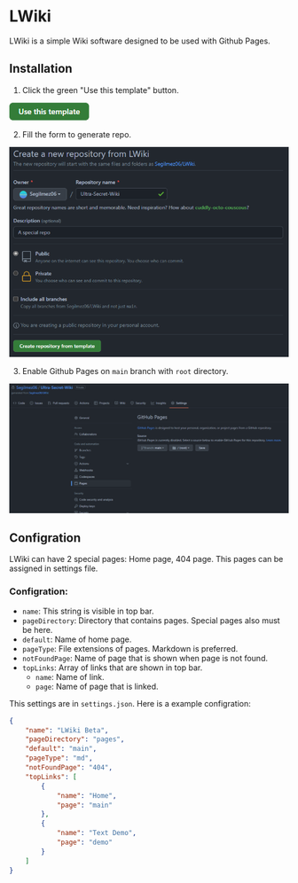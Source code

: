 # LWiki

LWiki is a simple Wiki software designed to be used with Github Pages.

## Installation

1) Click the green "Use this template" button.

[![Template button](img/button1.png "Click to use this template")](https://github.com/Segilmez06/LWiki/generate)

2) Fill the form to generate repo.

![Repo settings](img/ss1.png "Repo settings")

3) Enable Github Pages on `main` branch with `root` directory.

![Github Pages Configration](img/ss2.png "Github Pages Configration")

## Configration

LWiki can have 2 special pages: Home page, 404 page. This pages can be assigned in settings file.
### Configration:
- `name`: This string is visible in top bar.
- `pageDirectory`: Directory that contains pages. Special pages also must be here.
- `default`: Name of home page.
- `pageType`: File extensions of pages. Markdown is preferred.
- `notFoundPage`: Name of page that is shown when page is not found.
- `topLinks`: Array of links that are shown in top bar.
    - `name`: Name of link.
    - `page`: Name of page that is linked.
    
This settings are in `settings.json`.
Here is a example configration:
```json
{
    "name": "LWiki Beta",
    "pageDirectory": "pages",
    "default": "main",
    "pageType": "md",
    "notFoundPage": "404",
    "topLinks": [
        {
            "name": "Home",
            "page": "main"
        },
        {
            "name": "Text Demo",
            "page": "demo"
        }
    ]
}
```
